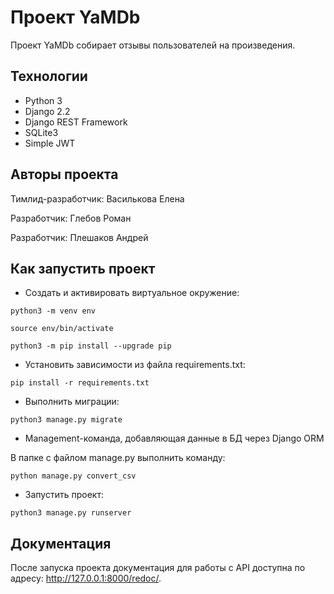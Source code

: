 # Проект YaMDb

Проект YaMDb собирает отзывы пользователей на произведения.

## Технологии

- Python 3
- Django 2.2
- Django REST Framework
- SQLite3
- Simple JWT

## Авторы проекта

Тимлид-разработчик: Василькова Елена

Разработчик: Глебов Роман

Разработчик: Плешаков Андрей

## Как запустить проект

* Cоздать и активировать виртуальное окружение:
```
python3 -m venv env
```
```
source env/bin/activate
```
```
python3 -m pip install --upgrade pip
```
* Установить зависимости из файла requirements.txt:
```
pip install -r requirements.txt
```
* Выполнить миграции:
```
python3 manage.py migrate
```
* Management-команда, добавляющая данные в БД через Django ORM

В папке с файлом manage.py выполнить команду:
```
python manage.py convert_csv
```
* Запустить проект:
```
python3 manage.py runserver
```
## Документация

После запуска проекта документация для работы с API доступна по адресу: http://127.0.0.1:8000/redoc/.
